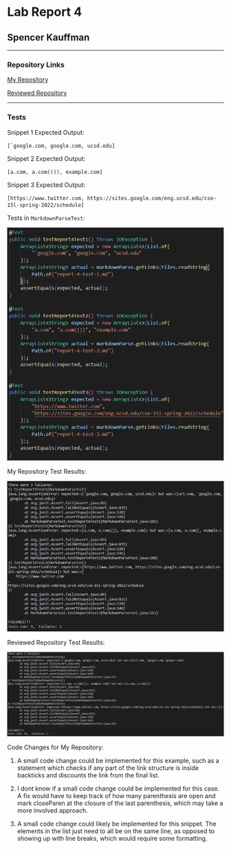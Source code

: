 # Lab Report 4

## Spencer Kauffman

---

### Repository Links

[My Repository](https://github.com/spencerkauffman/markdown-parser)

[Reviewed Repository](https://github.com/rmccrystal/markdown-parser)

---

### Tests

Snippet 1 Expected Output:

```
[`google.com, google.com, ucsd.edu]
```

Snippet 2 Expected Output:

```
[a.com, a.com(()), example.com]
```

Snippet 3 Expected Output:

```
[https://www.twitter.com, https://sites.google.com/eng.ucsd.edu/cse-15l-spring-2022/schedule]
```

Tests in `MarkdownParseTest`:

![Report 4 Tests](report-4-tests.png)

My Repository Test Results:

![My Test Results](report-4-my-test.png)

Reviewed Repository Test Results:

![Reviewed Repository Test Results](report-4-other-test.png)

Code Changes for My Repository:

1. A small code change could be implemented for this example, such as a statement which checks if any part of the link structure is inside backticks and discounts the link from the final list.

2. I dont know if a small code change could be implemented for this case. A fix would have to keep track of how many parenthesis are open and mark closeParen at the closure of the last parenthesis, which may take a more involved approach.

3. A small code change could likely be implemented for this snippet. The elements in the list just need to all be on the same line, as opposed to showing up with line breaks, which would require some formatting.